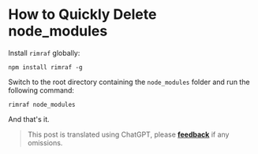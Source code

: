 # How to Quickly Delete node_modules

Install `rimraf` globally:

```shell
npm install rimraf -g
```

Switch to the root directory containing the `node_modules` folder and run the following command:

```shell
rimraf node_modules
```

And that's it.

> This post is translated using ChatGPT, please [**feedback**](https://github.com/linyuxuanlin/Wiki_MkDocs/issues/new) if any omissions.